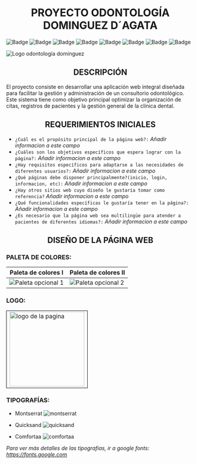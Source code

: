<h1 align="center">PROYECTO ODONTOLOGÍA DOMINGUEZ D´AGATA</h1>

![Badge](https://img.shields.io/badge/JavaScript-323330?style=for-the-badge&logo=javascript&logoColor=F7DF1E)
![Badge](https://img.shields.io/badge/Node.js-43853D?style=for-the-badge&logo=node.js&logoColor=white)
![Badge](https://img.shields.io/badge/CSS-239120?&style=for-the-badge&logo=css3&logoColor=whit)
![Badge](https://img.shields.io/badge/HTML5-E34F26?style=for-the-badge&logo=html5&logoColor=white)
![Badge](https://img.shields.io/badge/Express.js-404D59?style=for-the-badge)
![Badge](https://img.shields.io/badge/MySQL-005C84?style=for-the-badge&logo=mysql&logoColor=white)
![Badge](https://img.shields.io/badge/Sequelize-52B0E7?style=for-the-badge&logo=Sequelize&logoColor=white)
![Badge](https://img.shields.io/badge/Visual_Studio_Code-0078D4?style=for-the-badge&logo=visual%20studio%20code&logoColor=white)

![Logo odontología dominguez](https://github.com/StexRoles/Odontologia/assets/73616610/82df2cba-c2bd-452a-8293-e90648ddb870)

<h2 align="center">DESCRIPCIÓN</h2>

El proyecto consiste en desarrollar una aplicación web integral diseñada para facilitar la gestión y administración de un consultorio odontológico. Este sistema tiene como objetivo principal optimizar la organización de citas, registros de pacientes y la gestión general de la clínica dental.

<h2 align="center">REQUERIMIENTOS INICIALES</h2>

- `¿Cuál es el propósito principal de la página web?:` *Añadir informacion a este campo*
- `¿Cuáles son los objetivos específicos que espera lograr con la página?:` *Añadir informacion a este campo*
- `¿Hay requisitos específicos para adaptarse a las necesidades de diferentes usuarios?:` *Añadir informacion a este campo*
- `¿Qué páginas debe disponer principalmente?(inicio, login, informacion, etc):` *Añadir informacion a este campo*
- `¿Hay otros sitios web cuyo diseño le gustaría tomar como referencia?` *Añadir informacion a este campo*
- `¿Qué funcionalidades específicas le gustaría tener en la página?:` *Añadir informacion a este campo*
- `¿Es necesario que la página web sea multilingüe para atender a pacientes de diferentes idiomas?:` *Añadir informacion a este campo*


<h2 align="center">DISEÑO DE LA PÁGINA WEB</h2>

<h3>PALETA DE COLORES:</h3>

| Paleta de colores I | Paleta de colores II |
|----------|----------|
| ![Paleta opcional 1](https://github.com/StexRoles/Odontologia/assets/73616610/567986a7-da8b-4c11-b6e5-50bfb074689a) | ![Paleta opcional 2](https://github.com/StexRoles/Odontologia/assets/73616610/a5b0730d-f2b0-4d6d-84b2-11af6f8a0895) |

<h3>LOGO:</h3>

<p align="center">
  <table>
    <tr>
      <td style="border: 1px solid black;">
        <img width="200" src="https://github.com/StexRoles/Odontologia/assets/73616610/74880bbd-7f81-4348-b0b4-647ca1c75417" alt="logo de la pagina">
      </td>
    </tr>
  </table>
</p>

<h3>TIPOGRAFÍAS:</h3>

- Montserrat
![montserrat](https://github.com/StexRoles/Odontologia/assets/73616610/0edb8eac-dde5-43bb-8c7f-64dd313f41b1)

- Quicksand
![quicksand](https://github.com/StexRoles/Odontologia/assets/73616610/07e2d320-1bbe-4aad-b283-9c1a69d4d6ba)

- Comfortaa
![comfortaa](https://github.com/StexRoles/Odontologia/assets/73616610/e2e64c4d-b179-4094-9750-9acb2e5db5ef)

*Para ver más detalles de las tipografias, ir a google fonts: https://fonts.google.com*

